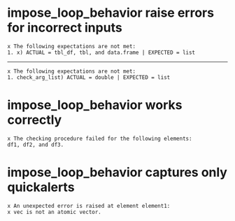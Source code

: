 # impose_loop_behavior raise errors for incorrect inputs

    x The following expectations are not met:
    1. x) ACTUAL = tbl_df, tbl, and data.frame | EXPECTED = list

---

    x The following expectations are not met:
    1. check_arg_list) ACTUAL = double | EXPECTED = list

# impose_loop_behavior works correctly

    x The checking procedure failed for the following elements:
    df1, df2, and df3.

# impose_loop_behavior captures only quickalerts

    x An unexpected error is raised at element element1:
    x vec is not an atomic vector.

